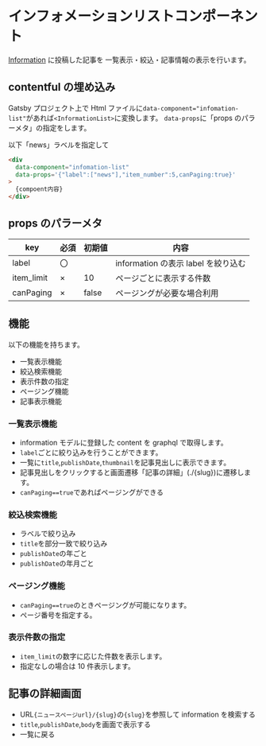 # インフォメーションリストコンポーネント

[Information](../../Contentful/ContentModel/model.md) に投稿した記事を
一覧表示・絞込・記事情報の表示を行います。

## contentful の埋め込み

Gatsby プロジェクト上で Html ファイルに`data-component="infomation-list"`があれば`<InformationList>`に変換します。
`data-props`に「props のパラーメタ」の指定をします。

以下「news」ラベルを指定して

```html
<div
  data-component="infomation-list"
  data-props='{"label":["news"],"item_number":5,canPaging:true}'
>
  {compoent内容}
</div>
```

## props のパラーメタ

| key | 必須 |初期値 | 内容 |
| --- | --|------ | ---- |
|label|〇||information の表示 label を絞り込む|
|item_limit|×|10|ページごとに表示する件数|
|canPaging|×|false|ページングが必要な場合利用|

## 機能

以下の機能を持ちます。

- 一覧表示機能
- 絞込検索機能
- 表示件数の指定
- ページング機能
- 記事表示機能

### 一覧表示機能

- information モデルに登録した content を graphql で取得します。
- `label`ごとに絞り込みを行うことができます。
- 一覧に`title`,`publishDate`,`thumbnail`を記事見出しに表示できます。
- 記事見出しをクリックすると画面遷移「記事の詳細」(./{slug})に遷移します。
- `canPaging==true`であればページングができる

### 絞込検索機能

- ラベルで絞り込み
- `title`を部分一致で絞り込み
- `publishDate`の年ごと
- `publishDate`の年月ごと

### ページング機能

- `canPaging==true`のときページングが可能になります。
- ページ番号を指定する。

### 表示件数の指定

- `item_limit`の数字に応じた件数を表示します。
- 指定なしの場合は 10 件表示します。

## 記事の詳細画面

- URL`{ニュースページurl}/{slug}`の`{slug}`を参照して information を検索する
- `title`,`publishDate`,`body`を画面で表示する
- 一覧に戻る
